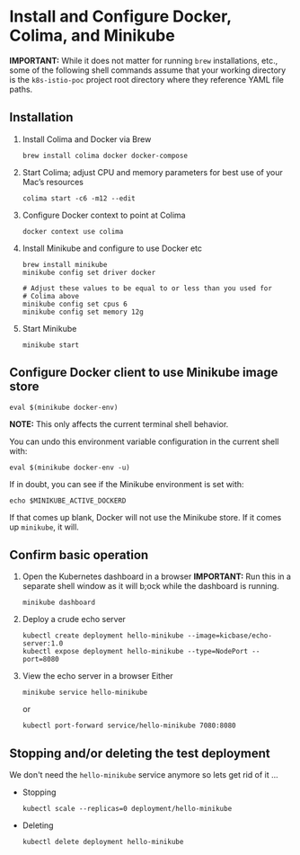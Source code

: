 # Install and Configure Docker, Colima, and Minikube

**IMPORTANT:** While it does not matter for running `brew` installations, etc., some of the following shell commands 
assume that your working directory is the `k8s-istio-poc` project root directory where they reference YAML file 
paths.

## Installation

1. Install Colima and Docker via Brew
   ```shell
   brew install colima docker docker-compose
   ```
   
2. Start Colima; adjust CPU and memory parameters for best use of your Mac’s resources
   ```shell
   colima start -c6 -m12 --edit
   ```

3. Configure Docker context to point at Colima
   ```shell
   docker context use colima
   ```
   
4. Install Minikube and configure to use Docker etc
   ```shell
   brew install minikube
   minikube config set driver docker
   
   # Adjust these values to be equal to or less than you used for 
   # Colima above
   minikube config set cpus 6
   minikube config set memory 12g
   ```
5. Start Minikube
   ```shell
   minikube start
   ```

## Configure Docker client to use Minikube image store

```shell
eval $(minikube docker-env)
```

**NOTE:** This only affects the current terminal shell behavior.

You can undo this environment variable configuration in the current shell with:

```shell
eval $(minikube docker-env -u) 
```

If in doubt, you can see if the Minikube environment is set with:

```shell
echo $MINIKUBE_ACTIVE_DOCKERD
```

If that comes up blank, Docker will not use the Minikube store. If it comes up `minikube`, it will.

## Confirm basic operation

1. Open the Kubernetes dashboard in a browser
   **IMPORTANT:** Run this in a separate shell window as it will b;ock while the dashboard is running.  
   ```shell
   minikube dashboard
   ```
   
2. Deploy a crude echo server
   ```shell
   kubectl create deployment hello-minikube --image=kicbase/echo-server:1.0
   kubectl expose deployment hello-minikube --type=NodePort --port=8080
   ```
   
3. View the echo server in a browser
   Either
   ```shell
   minikube service hello-minikube
   ```
   or
   ```shell
   kubectl port-forward service/hello-minikube 7080:8080
   ```

## Stopping and/or deleting the test deployment

We don't need the `hello-minikube` service anymore so lets get rid of it ...

* Stopping
  ```shell
  kubectl scale --replicas=0 deployment/hello-minikube
  ```
  
* Deleting
  ```shell
  kubectl delete deployment hello-minikube
  ```
  ```




